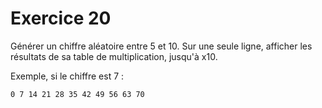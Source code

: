 # Exercice 20

Générer un chiffre aléatoire entre 5 et 10. Sur une seule ligne, afficher les résultats de sa table de multiplication, jusqu'à x10.

Exemple, si le chiffre est 7 :

`0 7 14 21 28 35 42 49 56 63 70`

